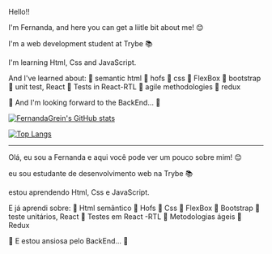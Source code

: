 Hello!! 

I'm Fernanda, and here you can get a liitle bit about me! 😊

I'm a web development student at Trybe 📚

I'm learning Html, Css and JavaScript.

And I've learned about:
🔶 semantic html
🔶 hofs
🔶 css
🔶 FlexBox
🔶 bootstrap
🔶 unit test, React
🔶 Tests in React-RTL
🔶 agile methodologies
🔶 redux

🔷 And I'm looking forward to the BackEnd... 🔷

[![FernandaGrein's GitHub stats](https://github-readme-stats.vercel.app/api?username=FernandaGrein&theme=dark)](https://github.com/anuraghazra/github-readme-stats)

[![Top Langs](https://github-readme-stats.vercel.app/api/top-langs/?username=FernandaGrein&theme=dark)](https://github.com/anuraghazra/github-readme-stats)

______________________________________________________________________

Olá, 
eu sou a Fernanda e aqui você pode ver um pouco sobre mim! 😊

eu sou estudante de desenvolvimento web na Trybe 📚

estou aprendendo Html, Css e JavaScript.

E já aprendi sobre: 
🔶 Html semântico 
🔶 Hofs 
🔶 Css 
🔶 FlexBox 
🔶 Bootstrap
🔶 teste unitários, React 
🔶 Testes em React -RTL
🔶 Metodologias ágeis
🔶 Redux

🔷 E estou ansiosa pelo BackEnd... 🔷
